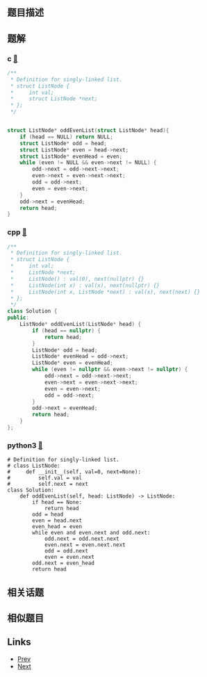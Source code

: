 
# [](https://leetcode-cn.com/problems/odd-even-linked-list)

## 题目描述



## 题解

### c [🔗](odd-even-linked-list.c) 
```c
/**
 * Definition for singly-linked list.
 * struct ListNode {
 *     int val;
 *     struct ListNode *next;
 * };
 */


struct ListNode* oddEvenList(struct ListNode* head){
    if (head == NULL) return NULL;
    struct ListNode* odd = head;
    struct ListNode* even = head->next;
    struct ListNode* evenHead = even;
    while (even != NULL && even->next != NULL) {
        odd->next = odd->next->next;
        even->next = even->next->next;
        odd = odd->next;
        even = even->next;
    }
    odd->next = evenHead;
    return head;
}
```
### cpp [🔗](odd-even-linked-list.cpp) 
```cpp
/**
 * Definition for singly-linked list.
 * struct ListNode {
 *     int val;
 *     ListNode *next;
 *     ListNode() : val(0), next(nullptr) {}
 *     ListNode(int x) : val(x), next(nullptr) {}
 *     ListNode(int x, ListNode *next) : val(x), next(next) {}
 * };
 */
class Solution {
public:
    ListNode* oddEvenList(ListNode* head) {
        if (head == nullptr) {
            return head;
        }
        ListNode* odd = head;
        ListNode* evenHead = odd->next;
        ListNode* even = evenHead;
        while (even != nullptr && even->next != nullptr) {
            odd->next = odd->next->next;
            even->next = even->next->next;
            even = even->next;
            odd = odd->next;
        }
        odd->next = evenHead;
        return head;
    }
};
```
### python3 [🔗](odd-even-linked-list.py) 
```python3
# Definition for singly-linked list.
# class ListNode:
#     def __init__(self, val=0, next=None):
#         self.val = val
#         self.next = next
class Solution:
    def oddEvenList(self, head: ListNode) -> ListNode:
        if head == None:
            return head
        odd = head
        even = head.next
        even_head = even
        while even and even.next and odd.next:
            odd.next = odd.next.next
            even.next = even.next.next
            odd = odd.next
            even = even.next
        odd.next = even_head
        return head        
```


## 相关话题



## 相似题目



## Links

- [Prev](../power-of-three/README.md) 
- [Next](../house-robber-iii/README.md) 

